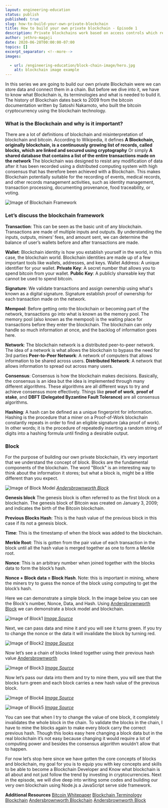 ```yaml
---
layout: engineering-education
status: publish
published: true
slug: how-to-build-your-own-private-blockchain
title: How to build your own private blockchain - Episode 1
description: Private blockchains work based on access controls which restrict the people who can participate in the network. Instead of waiting for a network consensus, information can be recorded immediately.
author: jethro-magaji
date: 2020-06-28T00:00:00-07:00
topics: []
excerpt_separator: <!--more-->
images:

  - url: /engineering-education/block-chain-image/hero.jpg
    alt: blockchain image example
---
```

In this series we are going to build our own private Blockchain were we can store data and connect them in a chain.
But before we dive into it, we have to know what Blockchain is, its terminologies and what is needed to build it.
The history of Blockchain dates back to 2009 from the bitcoin documentation written by Satoshi Nakamoto, who built the bitcoin cryptocurrency using the blockchain technology.
<!--more-->

### What is the Blockchain and why is it important?
There are a lot of definitions of blockchain and misinterpretation of blockchain and bitcoin.
According to Wikipedia, it defines
**A Blockchain, originally blockchain, is a continuously growing list of records, called blocks, which are linked and secured using cryptography**
Or simply
**A shared database that contains a list of the entire transactions made on the network**
The blockchain was designed to resist any modification of data after it has been recorded using a distributed computing system with high consensus that has therefore been achieved with a Blockchain. This makes Blockchain potentially suitable for the recording of events, medical records, and other records management activities, such as identity management, transaction processing, documenting provenance, food traceability, or voting.

![Image of Blockchain Framework](/engineering-education/blockchain-framework.png)

### Let’s discuss the blockchain framework
**Transaction**: This can be seen as the basic unit of any blockchain. Transactions are made of multiple inputs and outputs. By understanding the inputs, outputs, miners’ fees, and amount sent, we can determine the balance of user’s wallets before and after transactions are made.

**Wallet**: Blockchain identity is how you establish yourself in the world, in this case, the blockchain world. Blockchain identities are made up of a few important tools like wallets, addresses, and keys. Wallet Address: A unique identifier for your wallet. **Private Key**: A secret number that allows you to spend bitcoin from your wallet. **Public Key**: A publicly shareable key that cannot be used to spend bitcoin.

**Signature**: We validate transactions and assign ownership using what's known as a digital signature. Signature establish proof of ownership for each transaction made on the network.

**Mempool**: Before getting onto the blockchain or becoming part of the network, transactions go into what is known as the memory pool. The memory pool (also known as the mempool) is the waiting place for transactions before they enter the blockchain. The blockchain can only handle so much information at once, and the backlog of information goes here.

**Network**: The blockchain network is a distributed peer-to-peer network. The idea of a network is what allows the blockchain to bypass the need for 3rd parties **Peer-to-Peer Network**: A network of computers that allows information to be shared across users. **Distributed Network**: A network that allows information to spread out across many users.

**Consensus**: Consensus is how the blockchain makes decisions. Basically, the consensus is an idea but the idea is implemented through many different algorithms. These algorithms are all different ways to try and achieve consensus more effectively. Things like **proof of work**, **proof of stake**, and **DBFT (Delegated Byzantine Fault Tolerance)** are all consensus algorithms.

**Hashing**: A hash can be defined as a unique fingerprint for information. Hashing is the procedure that a miner on a Proof-of-Work blockchain constantly repeats in order to find an eligible signature (aka proof of work). In other words; it is the procedure of repeatedly inserting a random string of digits into a hashing formula until finding a desirable output.

### Block
For the purpose of building our own private blockchain, it’s very important that we understand the concept of block.
Blocks are the fundamental components of the blockchain. The word "Block" is an interesting way to think about the information it stores; but what a block is, might be a little different than you expect.

![Image of Block Model](/engineering-education/block-model.png)
*[Andersbrownworth Block](https://andersbrownworth.com)*

**Genesis block**
The genesis block is often referred to as the first block on a blockchain. The genesis block of Bitcoin was created on January 3, 2009; and indicates the birth of the Bitcoin blockchain.

**Previous Blocks Hash**: This is the hash value of the previous block in this case if its not a genesis block.

**Time**: This is the timestamp of when the block was added to the blockchain.

**Merkle Root**: This is gotten from the pair value of each transaction in the block until all the hash value is merged together as one to form a Merkle root.

**Nonce**: This is an arbitrary number when joined together with the blocks data to form the block’s hash.

**Nonce + Block data = Block Hash**. Note: this is important in mining, where the miners try to guess the nonce of the block using computing to get the block’s hash.

Here we can demonstrate a simple block. In the image below you can see the Block's number, Nonce, Data, and Hash.
Using [Andersbrownworth Block](https://andersbrownworth.com/block/block) we can demonstrate a block model and blockchain.

![Image of Block1](/engineering-education/block1.png)
*[Image Source](https://andersbrownworth.com)*

Next, we can pass data and mine it and you will see it turns green. If you try to change the nonce or the data it will invalidate the block by turning red.

![Image of Block2](/engineering-education/block2.png)
*[Image Source](https://andersbrownworth.com)*

Now let’s see a chain of blocks linked together using their previous hash value
[Andersbrownworth](https://andersbrownworth.com/blockchain/blockchain)

![Image of Block3](/engineering-education/block3.png)
*[Image Source](https://andersbrownworth.com)*

Now let’s pass our data into them and try to mine them, you will see that the blocks turn green and each block carries a new hash value of the previous block.

![Image of Block4](/engineering-education/block4.png)
*[Image Source](https://andersbrownworth.com)*

![Image of Block5](/engineering-education/block5.png)
*[Image Source](https://andersbrownworth.com)*

You can see that when I try to change the value of one block, it completely invalidates the whole block in the chain. To validate the blocks in the chain, I have to mine the blocks again to make every block carry the correct previous hash.
Though this looks easy here changing a block data but in the real blockchain it’s not easy because changing it would require a lot of computing power and besides the consensus algorithm wouldn’t allow that to happen.

For now let’s stop here since we have gotten the core concepts of blocks and blockchain, my goal for you is to equip you with key concepts and skills to be able to become a Blockchain Developer and Know what blockchain is all about and not just follow the trend by investing in cryptocurrencies.
Next in the episode, we will dive deep into writing some codes and building our very own blockchain using Node.js a JavaScript serve side framework.

**Additional Resources**
[Bitcoin Whitepaper](https://bitcoin.org/bitcoin.pdf)
[Blockchain Terminology](https://blog.goodaudience.com/blockchain-terminology-d903758d6bd)
[Blockchain](https://en.wikipedia.org/wiki/Blockchain)
[Andersbrownworth  Blockchain](https://andersbrownworth.com/blockchain/blockchain)
[Andersbrownworth Block](https://andersbrownworth.com/block/block)

